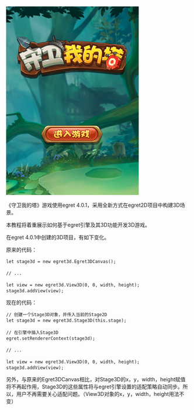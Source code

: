 ![xx](./pic0.png)

《守卫我的塔》游戏使用egret 4.0.1，采用全新方式在egret2D项目中构建3D场景。

本教程将着重展示如何基于egret引擎及其3D功能开发3D游戏。

在egret 4.0.1中创建的3D项目，有如下变化。


原来的代码：

````
let stage3d = new egret3d.Egret3DCanvas();

// ...

let view = new egret3d.View3D(0, 0, width, height);
stage3d.addView(view);
````

现在的代码：

````
// 创建一个Stage3D对象，并传入当前的Stage2D
let stage3d = new egret3d.Stage3D(this.stage);

// 在引擎中插入Stage3D
egret.setRendererContext(stage3d);

// ...

let view = new egret3d.View3D(0, 0, width, height);
stage3d.addView(view);
````

另外，与原来的Egret3DCanvas相比，对Stage3D的x，y，width，height赋值将不再起作用，Stage3D的这些属性将与egret引擎设置的适配策略自动同步。所以，用户不再需要关心适配问题。（View3D对象的x，y，width，height用法不变）
